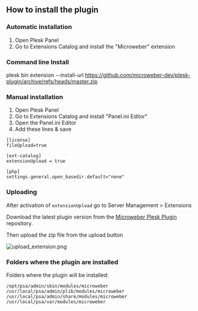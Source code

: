 ## How to install the plugin

### Automatic installation
1. Open Plesk Panel
2. Go to Extensions Catalog and install the "Microweber" extension


### Command line Install

plesk bin extension --install-url https://github.com/microweber-dev/plesk-plugin/archive/refs/heads/master.zip




### Manual installation
1. Open Plesk Panel
2. Go to Extensions Catalog and install "Panel.ini Editor"
3. Open the Panel.ini Editor
4. Add these lines & save



```
[license]
fileUpload=true

[ext-catalog] 
extensionUpload = true

[php] 
settings.general.open_basedir.default="none"

```


### Uploading

After activation of `extensionUpload` go to Server Management > Extensions

Download the latest plugin version from the [Microweber Plesk Plugin](https://github.com/microweber-dev/plesk-plugin) repository.

Then upload the zip file from the upload button

![upload_extension.png](https://microweber.com/cdn/partners/plesk/upload_extension.png "")



### Folders where the plugin are installed

Folders where the plugin will be installed:

```
/opt/psa/admin/sbin/modules/microweber
/usr/local/psa/admin/plib/modules/microweber
/usr/local/psa/admin/share/modules/microweber
/usr/local/psa/var/modules/microweber
```
